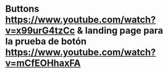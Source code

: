 # Buttons https://www.youtube.com/watch?v=x99urG4tzCc & landing page para la prueba de botón https://www.youtube.com/watch?v=mCfEOHhaxFA